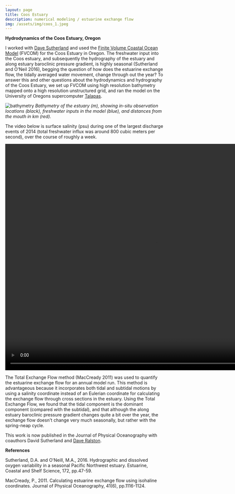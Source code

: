 ```yaml
---
layout: page
title: Coos Estuary
description: numerical modeling / estuarine exchange flow
img: /assets/img/coos_1.jpeg
---
```


**Hydrodynamics of the Coos Estuary, Oregon**

I worked with [Dave Sutherland](https://www.oceanice.org) and used the [Finite Volume Coastal Ocean Model](http://fvcom.smast.umassd.edu/fvcom/) (FVCOM) for the Coos Estuary in Oregon. The freshwater input into the Coos estuary, and subsequently the hydrography of the estuary and along estuary baroclinic pressure gradient, is highly seasonal (Sutherland and O'Neil 2016), begging the question of how does the estuarine exchange flow, the tidally averaged water movement, change through out the year? To answer this and other questions about the hydrodynamics and hydrography of the Coos Estuary, we set up FVCOM using high resolution bathymetry mapped onto a high resolution unstructured grid, and ran the model on the University of Oregons supercomputer [Talapas](https://hpcf.uoregon.edu/content/talapas).

![bathymetry](./bathy.tif)
*Bathymetry of the estuary (m), showing in-situ observation locations (black), freshwater inputs in the model (blue), and distances from the mouth in km (red).*

The video below is surface salinity (psu) during one of the largest discharge events of 2014 (total freshwater influx was around 800 cubic meters per second), over the course of roughly a week.

<video width="960" height="720" controls>
  <source src="sss.mov" type="video/mp4">
</video>

The Total Exchange Flow method (MacCready 2011) was used to quantify the estuarine exchange flow for an annual model run. This method is advantageous because it incorporates both tidal and subtidal motions by using a salinity coordinate instead of an Eulerian coordinate for calculating the exchange flow through cross sections in the estuary. Using the Total Exchange Flow, we found that the tidal component is the dominant component (compared with the subtidal), and that although the along estuary baroclinic pressure gradient changes quite a bit over the year, the exchange flow doesn't change very much seasonally, but rather with the spring-neap cycle.

This work is now published in the Journal of Physical Oceanography with coauthors David Sutherland and [Dave Ralston](https://www2.whoi.edu/staff/dralston/).

**References**

Sutherland, D.A. and O'Neill, M.A., 2016. Hydrographic and dissolved oxygen variability in a seasonal Pacific Northwest estuary. Estuarine, Coastal and Shelf Science, 172, pp.47-59.

MacCready, P., 2011. Calculating estuarine exchange flow using isohaline coordinates. Journal of Physical Oceanography, 41(6), pp.1116-1124.

